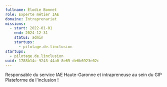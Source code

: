 ```yaml
---
fullname: Élodie Bonnet
role: Experte métier IAE
domaine: Intraprenariat
missions:
  - start: 2022-01-01
    end: 2024-12-31
    status: admin
    startups:
      - pilotage.de.linclusion
startups:
  - pilotage.de.linclusion
uuid: 1788b14c-9243-44a0-8e65-de6b6923e02c
---
```

Responsable du service IAE Haute-Garonne et intrapreneuse au sein du GIP Plateforme de l'inclusion !